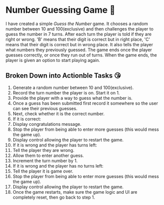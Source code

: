 # Number Guessing Game :sparkling_heart:


I have created a simple *Guess the Number* game. It chooses a random number between 10 and 100(exclusive) and then challenges the player to guess the number in 7 turns. After each turn the player is told if they are right or wrong. 
'B' means that their digit is correct but in right place, 'C' means that their digit is correct but in wrong place. It also tells the player what numbers they previously guessed. The game ends once the player guesses correctly, or once they run out of turns. When the game ends, the player is given an option to start playing again.

## Broken Down into **Actionble** Tasks :kissing_heart:
1. Generate a random number between 10 and 100(exclusive).
2. Record the turn number the player is on. Start it on 1.
3. Provide the player with a way to guess what the number is.
4. Once a guess has been submitted first record it somewhere so the user can see their previous guesses.
5. Next, check whether it is the correct number.
6. If it is correct:
7. Display congratulations message.
8. Stop the player from being able to enter more guesses (this would mess the game up).
9. Display control allowing the player to restart the game.
10. If it is wrong and the player has turns left:
11. Tell the player they are wrong.
12. Allow them to enter another guess.
13. Increment the turn number by 1.
14. If it is wrong and the player has no turns left:
15. Tell the player it is game over.
16. Stop the player from being able to enter more guesses (this would mess the game up).
17. Display control allowing the player to restart the game.
18. Once the game restarts, make sure the game logic and UI are completely reset, then go back to step 1.


